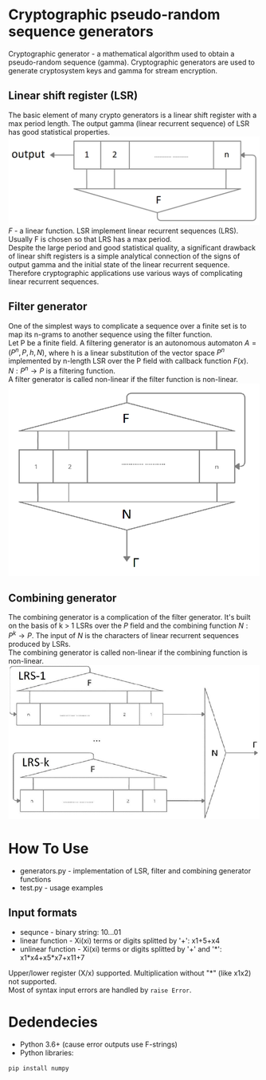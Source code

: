 # Cryptographic pseudo-random sequence generators
Cryptographic generator - a mathematical algorithm used to obtain a pseudo-random sequence (gamma). Cryptographic generators are used to generate cryptosystem keys and gamma for stream encryption.

## Linear shift register (LSR)
The basic element of many crypto generators is a linear shift register with a max period length. The output gamma (linear recurrent sequence) of LSR has good statistical properties.  
![LSR](images/lsr.jpg)
$F$ - a linear function. LSR implement linear recurrent sequences (LRS). Usually F is chosen so that LRS has a max period.  
Despite the large period and good statistical quality, a significant drawback of linear shift registers is a simple analytical connection of the signs of output gamma and the initial state of the linear recurrent sequence. Therefore cryptographic applications use various ways of complicating linear recurrent sequences.

## Filter generator
One of the simplest ways to complicate a sequence over a finite set is to map its n-grams to another sequence using the filter function.  
Let P be a finite field. A filtering generator is an autonomous automaton $A=(P^n,P,h,N)$, where h is a linear substitution of the vector space $P^n$ implemented by n-length LSR over the P field with callback function $F(x)$. $N:P^n→P$ is a filtering function.  
A filter generator is called non-linear if the filter function is non-linear.
![Filter generator](images/fg.jpg)
## Combining generator
The combining generator is a complication of the filter generator. It's built on the basis of k > 1 LSRs over the $P$ field and the combining function $N:P^k→P$. The input of $N$ is the characters of linear recurrent sequences produced by LSRs.  
The combining generator is called non-linear if the combining function is non-linear.
![Combining generator](images/cg.jpg)
# How To Use
* generators.py - implementation of LSR, filter and combining generator functions
* test.py - usage examples
## Input formats
* sequnce - binary string: 10...01
* linear function - Xi(xi) terms or digits splitted by '+': x1+5+x4
* unlinear function - Xi(xi) terms or digits splitted by '+' and '\*': x1\*x4+x5\*x7+x11+7  

Upper/lower register (X/x) supported. Multiplication without "\*" (like x1x2) not supported.  
Most of syntax input errors are handled by ``raise Error``. 

# Dedendecies
* Python 3.6+ (cause error outputs use F-strings)
* Python libraries:
```
pip install numpy
```
